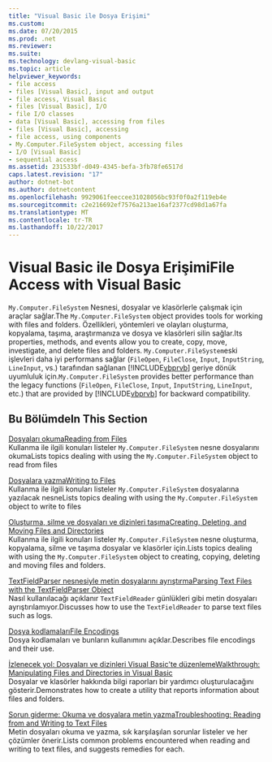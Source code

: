 ```yaml
---
title: "Visual Basic ile Dosya Erişimi"
ms.custom: 
ms.date: 07/20/2015
ms.prod: .net
ms.reviewer: 
ms.suite: 
ms.technology: devlang-visual-basic
ms.topic: article
helpviewer_keywords:
- file access
- files [Visual Basic], input and output
- file access, Visual Basic
- files [Visual Basic], I/O
- file I/O classes
- data [Visual Basic], accessing from files
- files [Visual Basic], accessing
- file access, using components
- My.Computer.FileSystem object, accessing files
- I/O [Visual Basic]
- sequential access
ms.assetid: 231533bf-d049-4345-befa-3fb78fe6517d
caps.latest.revision: "17"
author: dotnet-bot
ms.author: dotnetcontent
ms.openlocfilehash: 9929061feeccee31028056bc93f0f0a2f119eb4e
ms.sourcegitcommit: c2e216692ef7576a213ae16af2377cd98d1a67fa
ms.translationtype: MT
ms.contentlocale: tr-TR
ms.lasthandoff: 10/22/2017
---
```

# <a name="file-access-with-visual-basic"></a><span data-ttu-id="2ef63-102">Visual Basic ile Dosya Erişimi</span><span class="sxs-lookup"><span data-stu-id="2ef63-102">File Access with Visual Basic</span></span>
<span data-ttu-id="2ef63-103">`My.Computer.FileSystem` Nesnesi, dosyalar ve klasörlerle çalışmak için araçlar sağlar.</span><span class="sxs-lookup"><span data-stu-id="2ef63-103">The `My.Computer.FileSystem` object provides tools for working with files and folders.</span></span> <span data-ttu-id="2ef63-104">Özellikleri, yöntemleri ve olayları oluşturma, kopyalama, taşıma, araştırmanıza ve dosya ve klasörleri silin sağlar.</span><span class="sxs-lookup"><span data-stu-id="2ef63-104">Its properties, methods, and events allow you to create, copy, move, investigate, and delete files and folders.</span></span> <span data-ttu-id="2ef63-105">`My.Computer.FileSystem`eski işlevleri daha iyi performans sağlar (`FileOpen`, `FileClose`, `Input`, `InputString`, `LineInput`, vs.) tarafından sağlanan [!INCLUDE[vbprvb](~/includes/vbprvb-md.md)] geriye dönük uyumluluk için.</span><span class="sxs-lookup"><span data-stu-id="2ef63-105">`My.Computer.FileSystem` provides better performance than the legacy functions (`FileOpen`, `FileClose`, `Input`, `InputString`, `LineInput`, etc.) that are provided by [!INCLUDE[vbprvb](~/includes/vbprvb-md.md)] for backward compatibility.</span></span>  
  
## <a name="in-this-section"></a><span data-ttu-id="2ef63-106">Bu Bölümde</span><span class="sxs-lookup"><span data-stu-id="2ef63-106">In This Section</span></span>  
 [<span data-ttu-id="2ef63-107">Dosyaları okuma</span><span class="sxs-lookup"><span data-stu-id="2ef63-107">Reading from Files</span></span>](../../../../visual-basic/developing-apps/programming/drives-directories-files/reading-from-files.md)  
 <span data-ttu-id="2ef63-108">Kullanma ile ilgili konuları listeler `My.Computer.FileSystem` nesne dosyalarını okuma</span><span class="sxs-lookup"><span data-stu-id="2ef63-108">Lists topics dealing with using the `My.Computer.FileSystem` object to read from files</span></span>  
  
 [<span data-ttu-id="2ef63-109">Dosyalara yazma</span><span class="sxs-lookup"><span data-stu-id="2ef63-109">Writing to Files</span></span>](../../../../visual-basic/developing-apps/programming/drives-directories-files/writing-to-files.md)  
 <span data-ttu-id="2ef63-110">Kullanma ile ilgili konuları listeler `My.Computer.FileSystem` dosyalarına yazılacak nesne</span><span class="sxs-lookup"><span data-stu-id="2ef63-110">Lists topics dealing with using the `My.Computer.FileSystem` object to write to files</span></span>  
  
 [<span data-ttu-id="2ef63-111">Oluşturma, silme ve dosyaları ve dizinleri taşıma</span><span class="sxs-lookup"><span data-stu-id="2ef63-111">Creating, Deleting, and Moving Files and Directories</span></span>](../../../../visual-basic/developing-apps/programming/drives-directories-files/creating-deleting-and-moving-files-and-directories.md)  
 <span data-ttu-id="2ef63-112">Kullanma ile ilgili konuları listeler `My.Computer.FileSystem` nesne oluşturma, kopyalama, silme ve taşıma dosyalar ve klasörler için.</span><span class="sxs-lookup"><span data-stu-id="2ef63-112">Lists topics dealing with using the `My.Computer.FileSystem` object to creating, copying, deleting and moving files and folders.</span></span>  
  
 [<span data-ttu-id="2ef63-113">TextFieldParser nesnesiyle metin dosyalarını ayrıştırma</span><span class="sxs-lookup"><span data-stu-id="2ef63-113">Parsing Text Files with the TextFieldParser Object</span></span>](../../../../visual-basic/developing-apps/programming/drives-directories-files/parsing-text-files-with-the-textfieldparser-object.md)  
 <span data-ttu-id="2ef63-114">Nasıl kullanılacağı açıklanır `TextFieldReader` günlükleri gibi metin dosyaları ayrıştırılamıyor.</span><span class="sxs-lookup"><span data-stu-id="2ef63-114">Discusses how to use the `TextFieldReader` to parse text files such as logs.</span></span>  
  
 [<span data-ttu-id="2ef63-115">Dosya kodlamaları</span><span class="sxs-lookup"><span data-stu-id="2ef63-115">File Encodings</span></span>](../../../../visual-basic/developing-apps/programming/drives-directories-files/file-encodings.md)  
 <span data-ttu-id="2ef63-116">Dosya kodlamaları ve bunların kullanımını açıklar.</span><span class="sxs-lookup"><span data-stu-id="2ef63-116">Describes file encodings and their use.</span></span>  
  
 [<span data-ttu-id="2ef63-117">İzlenecek yol: Dosyaları ve dizinleri Visual Basic'te düzenleme</span><span class="sxs-lookup"><span data-stu-id="2ef63-117">Walkthrough: Manipulating Files and Directories in Visual Basic</span></span>](../../../../visual-basic/developing-apps/programming/drives-directories-files/walkthrough-manipulating-files-and-directories.md)  
 <span data-ttu-id="2ef63-118">Dosyalar ve klasörler hakkında bilgi raporları bir yardımcı oluşturulacağını gösterir.</span><span class="sxs-lookup"><span data-stu-id="2ef63-118">Demonstrates how to create a utility that reports information about files and folders.</span></span>  
  
 [<span data-ttu-id="2ef63-119">Sorun giderme: Okuma ve dosyalara metin yazma</span><span class="sxs-lookup"><span data-stu-id="2ef63-119">Troubleshooting: Reading from and Writing to Text Files</span></span>](../../../../visual-basic/developing-apps/programming/drives-directories-files/troubleshooting-reading-from-and-writing-to-text-files.md)  
 <span data-ttu-id="2ef63-120">Metin dosyaları okuma ve yazma, sık karşılaşılan sorunlar listeler ve her çözümler önerir.</span><span class="sxs-lookup"><span data-stu-id="2ef63-120">Lists common problems encountered when reading and writing to text files, and suggests remedies for each.</span></span>
